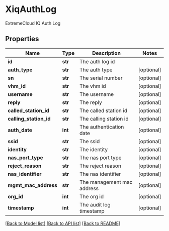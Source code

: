 # XiqAuthLog

ExtremeCloud IQ Auth Log
## Properties
Name | Type | Description | Notes
------------ | ------------- | ------------- | -------------
**id** | **str** | The auth log id | 
**auth_type** | **str** | The auth type | [optional] 
**sn** | **str** | The serial number | [optional] 
**vhm_id** | **str** | The vhm id | [optional] 
**username** | **str** | The username | [optional] 
**reply** | **str** | The reply | [optional] 
**called_station_id** | **str** | The called station id | [optional] 
**calling_station_id** | **str** | The calling station id | [optional] 
**auth_date** | **int** | The authentication date | [optional] 
**ssid** | **str** | The ssid | [optional] 
**identity** | **str** | The identity | [optional] 
**nas_port_type** | **str** | The nas port type | [optional] 
**reject_reason** | **str** | The reject reason | [optional] 
**nas_identifier** | **str** | The nas identifier | [optional] 
**mgmt_mac_address** | **str** | The management mac address | [optional] 
**org_id** | **int** | The org id | [optional] 
**timestamp** | **int** | The audit log timestamp | [optional] 

[[Back to Model list]](../README.md#documentation-for-models) [[Back to API list]](../README.md#documentation-for-api-endpoints) [[Back to README]](../README.md)



